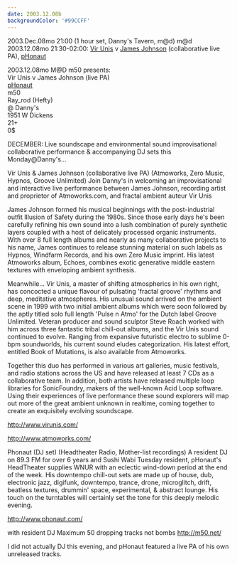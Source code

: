 ```yaml
---
date: 2003.12.08b
backgroundColor: '#99CCFF'
---
```


2003.Dec.08mo 21:00 (1 hour set, Danny's Tavern, m@d) m@d 2003.12.08mo 21:30-02:00: [Vir Unis](http://www.virunis.com/) v [James Johnson](http://www.atmoworks.com/) (collaborative live PA), [pHonaut](http://www.phonaut.com/)  

2003.12.08mo M@D m50 presents:  
Vir Unis v James Johnson (live PA)  
[pHonaut](http://www.phonaut.com/)  
m50  
Ray\_rod (Hefty)  
@ Danny's  
1951 W Dickens  
21+  
0$  

DECEMBER: Live soundscape and environmental sound improvisational collaborative performance & accompanying DJ sets this Monday@Danny's...  

Vir Unis & James Johnson (collaborative live PA) (Atmoworks, Zero Music, Hypnos, Groove Unlimited) Join Danny's in welcoming an improvisational and interactive live performance between James Johnson, recording artist and proprietor of Atmoworks.com, and fractal ambient auteur Vir Unis  

James Johnson formed his musical beginnings with the post-industrial outfit Illusion of Safety during the 1980s. Since those early days he's been carefully refining his own sound into a lush combination of purely synthetic layers coupled with a host of delicately processed organic instruments. With over 8 full length albums and nearly as many collaborative projects to his name, James continues to release stunning material on such labels as Hypnos, Windfarm Records, and his own Zero Music imprint. His latest Atmoworks album, Echoes, combines exotic generative middle eastern textures with enveloping ambient synthesis.  

Meanwhile... Vir Unis, a master of shifting atmospherics in his own right, has concocted a unique flavour of pulsating 'fractal groove' rhythms and deep, meditative atmospheres. His unusual sound arrived on the ambient scene in 1999 with two initial ambient albums which were soon followed by the aptly titled solo full length 'Pulse n Atmo' for the Dutch label Groove Unlimited. Veteran producer and sound sculptor Steve Roach worked with him across three fantastic tribal chill-out albums, and the Vir Unis sound continued to evolve. Ranging from expansive futuristic electro to sublime 0-bpm soundworlds, his current sound eludes categorization. His latest effort, entitled Book of Mutations, is also available from Atmoworks.  

Together this duo has performed in various art galleries, music festivals, and radio stations across the US and have released at least 7 CDs as a collaborative team. In addition, both artists have released multiple loop libraries for SonicFoundry, makers of the well-known Acid Loop software. Using their experiences of live performance these sound explorers will map out more of the great ambient unknown in realtime, coming together to create an exquisitely evolving soundscape.  

http://www.virunis.com/  

http://www.atmoworks.com/  

Phonaut (DJ set) (Headtheater Radio, Mother-list recordings) A resident DJ on 89.3 FM for over 6 years and Sushi Wabi Tuesday resident, pHonaut's HeadTheater supplies WNUR with an eclectic wind-down period at the end of the week. His downtempo chill-out sets are made up of house, dub, electronic jazz, digifunk, downtempo, trance, drone, microglitch, drift, beatless textures, drummin' space, experimental, & abstract lounge. His touch on the turntables will certainly set the tone for this deeply melodic evening.  

http://www.phonaut.com/  

with resident DJ Maximum 50 dropping tracks not bombs http://m50.net/  

I did not actually DJ this evening, and pHonaut featured a live PA of his own unreleased tracks.
